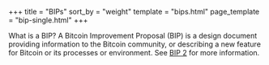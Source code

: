 +++
title = "BIPs"
sort_by = "weight"
template = "bips.html"
page_template = "bip-single.html"
+++

<span class="font-bold">What is a BIP?</span> A Bitcoin Improvement Proposal (BIP) is a design document providing
information to the Bitcoin community, or describing a new feature for Bitcoin or its processes or environment.
See [BIP 2](@/2/index.md) for more information.
